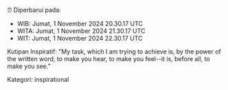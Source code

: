 ⏰ Diperbarui pada:
- WIB: Jumat, 1 November 2024 20.30.17 UTC
- WITA: Jumat, 1 November 2024 21.30.17 UTC
- WIT: Jumat, 1 November 2024 22.30.17 UTC

Kutipan Inspiratif:
"My task, which I am trying to achieve is, by the power of the written word, to make you hear, to make you feel--it is, before all, to make you see."


Kategori: inspirational

